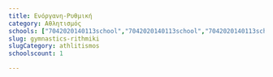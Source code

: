 ```yaml
---
title: Ενόργανη-Ρυθμική
category: Αθλητισμός
schools: ["7042020140113school","7042020140113school","7042020140113school","7042020140113school","7042020140113school","7042020140113school","7042020140113school","7042020140113school","7042020140113school","7042020140113school","7042020140113school","7042020140113school","7042020140113school","7042020140113school","7042020140113school","7042020140113school","7042020140113school","7042020140113school","7042020140113school","7042020140113school","7042020140113school","7042020140113school","7042020140113school","7042020140113school","7042020140113school","7042020140113school","7042020140113school","7042020140113school","7042020140113school","7042020140113school","7042020140113school","7042020140113school"]
slug: gymnastics-rithmiki
slugCategory: athlitismos
schoolscount: 1

---
```




